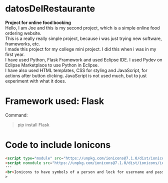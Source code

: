 # datosDelRestaurante
**Project for online food booking** <br>
Hello, I am Joe and this is my second project, which is a simple online food ordering website. <br>
This is a really really simple project, because i was just trying new software, frameworks, etc. <br>
I made this project for my college mini project. I did this when i was in my first year.<br>
I have used Python, Flask Framework and used Eclipse IDE. I used Pydev on Eclipse Marketplace to use Python in Eclipse. <br>
I have also used HTML templates, CSS for styling and JavaScript, for actions after button clicking. JavaScript is not used much, but to just experiment with what it does. <br>

# Framework used: Flask <br>
Command:
> pip install Flask

# Code to include Ionicons <br>
```html
<script type="module" src="https://unpkg.com/ionicons@7.1.0/dist/ionicons/ionicons.esm.js"></script>
<script nomodule src="https://unpkg.com/ionicons@7.1.0/dist/ionicons/ionicons.js"></script>
'''
<br>Ionicons to have symbols of a person and lock for username and password.
>
